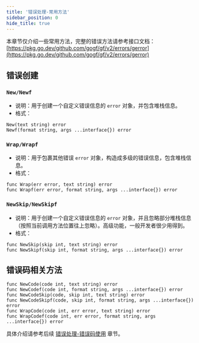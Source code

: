 ```yaml
---
title: '错误处理-常用方法'
sidebar_position: 0
hide_title: true
---
```


本章节仅介绍一些常用方法，完整的错误方法请参考接口文档： [https://pkg.go.dev/github.com/gogf/gf/v2/errors/gerror](https://pkg.go.dev/github.com/gogf/gf/v2/errors/gerror)

## 错误创建

### `New/Newf`

- 说明：用于创建一个自定义错误信息的 `error` 对象，并包含堆栈信息。
- 格式：









```
New(text string) error
Newf(format string, args ...interface{}) error
```


### `Wrap/Wrapf`

- 说明：用于包裹其他错误 `error` 对象，构造成多级的错误信息，包含堆栈信息。
- 格式：









```
func Wrap(err error, text string) error
func Wrapf(err error, format string, args ...interface{}) error
```


### `NewSkip/NewSkipf`

- 说明：用于创建一个自定义错误信息的 `error` 对象，并且忽略部分堆栈信息（按照当前调用方法位置往上忽略）。高级功能，一般开发者很少用得到。
- 格式：









```
func NewSkip(skip int, text string) error
func NewSkipf(skip int, format string, args ...interface{}) error
```


## 错误码相关方法

```
func NewCode(code int, text string) error
func NewCodef(code int, format string, args ...interface{}) error
func NewCodeSkip(code, skip int, text string) error
func NewCodeSkipf(code, skip int, format string, args ...interface{}) error
func WrapCode(code int, err error, text string) error
func WrapCodef(code int, err error, format string, args ...interface{}) error
```

具体介绍请参考后续 [错误处理-错误码使用](output/goframe-v2.1-md/核心组件-重点/错误处理/错误处理-错误码特性/错误处理-错误码使用) 章节。